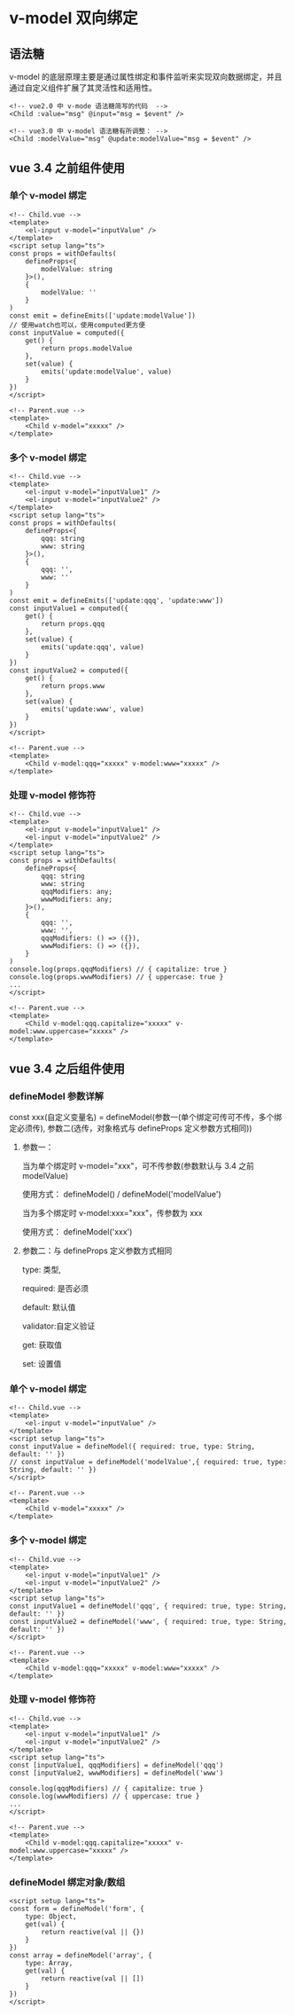 # v-model 双向绑定

## 语法糖

v-model 的底层原理主要是通过属性绑定和事件监听来实现双向数据绑定，并且通过自定义组件扩展了其灵活性和适用性。

```vue
<!-- vue2.0 中 v-mode 语法糖简写的代码  -->
<Child :value="msg" @input="msg = $event" />

<!-- vue3.0 中 v-model 语法糖有所调整： -->
<Child :modelValue="msg" @update:modelValue="msg = $event" />
```

## vue 3.4 之前组件使用

### 单个 v-model 绑定

```vue
<!-- Child.vue -->
<template>
    <el-input v-model="inputValue" />
</template>
<script setup lang="ts">
const props = withDefaults(
    defineProps<{
        modelValue: string
    }>(),
    {
        modelValue: ''
    }
)
const emit = defineEmits(['update:modelValue'])
// 使用watch也可以，使用computed更方便
const inputValue = computed({
    get() {
        return props.modelValue
    },
    set(value) {
        emits('update:modelValue', value)
    }
})
</script>
```

```vue
<!-- Parent.vue -->
<template>
    <Child v-model="xxxxx" />
</template>
```

### 多个 v-model 绑定

```vue
<!-- Child.vue -->
<template>
    <el-input v-model="inputValue1" />
    <el-input v-model="inputValue2" />
</template>
<script setup lang="ts">
const props = withDefaults(
    defineProps<{
        qqq: string
        www: string
    }>(),
    {
        qqq: '',
        www: ''
    }
)
const emit = defineEmits(['update:qqq', 'update:www'])
const inputValue1 = computed({
    get() {
        return props.qqq
    },
    set(value) {
        emits('update:qqq', value)
    }
})
const inputValue2 = computed({
    get() {
        return props.www
    },
    set(value) {
        emits('update:www', value)
    }
})
</script>
```

```vue
<!-- Parent.vue -->
<template>
    <Child v-model:qqq="xxxxx" v-model:www="xxxxx" />
</template>
```

### 处理 v-model 修饰符

```vue
<!-- Child.vue -->
<template>
    <el-input v-model="inputValue1" />
    <el-input v-model="inputValue2" />
</template>
<script setup lang="ts">
const props = withDefaults(
    defineProps<{
        qqq: string
        www: string
        qqqModifiers: any;
        wwwModifiers: any;
    }>(),
    {
        qqq: '',
        www: '',
        qqqModifiers: () => ({}),
        wwwModifiers: () => ({}),
    }
)
console.log(props.qqqModifiers) // { capitalize: true }
console.log(props.wwwModifiers) // { uppercase: true }
...
</script>
```

```vue
<!-- Parent.vue -->
<template>
    <Child v-model:qqq.capitalize="xxxxx" v-model:www.uppercase="xxxxx" />
</template>
```

## vue 3.4 之后组件使用

### defineModel 参数详解

const xxx(自定义变量名) = defineModel(参数一(单个绑定可传可不传，多个绑定必须传), 参数二(选传，对象格式与 defineProps 定义参数方式相同))

1. 参数一：

    当为单个绑定时 v-model="xxx"，可不传参数(参数默认与 3.4 之前 modelValue)

    使用方式： defineModel() / defineModel('modelValue')

    当为多个绑定时 v-model:xxx="xxx"，传参数为 xxx

    使用方式： defineModel('xxx')

2. 参数二：与 defineProps 定义参数方式相同

    type: 类型,

    required: 是否必须

    default: 默认值

    validator:自定义验证

    get: 获取值

    set: 设置值

### 单个 v-model 绑定

```vue
<!-- Child.vue -->
<template>
    <el-input v-model="inputValue" />
</template>
<script setup lang="ts">
const inputValue = defineModel({ required: true, type: String, default: '' })
// const inputValue = defineModel('modelValue',{ required: true, type: String, default: '' })
</script>
```

```vue
<!-- Parent.vue -->
<template>
    <Child v-model="xxxxx" />
</template>
```

### 多个 v-model 绑定

```vue
<!-- Child.vue -->
<template>
    <el-input v-model="inputValue1" />
    <el-input v-model="inputValue2" />
</template>
<script setup lang="ts">
const inputValue1 = defineModel('qqq', { required: true, type: String, default: '' })
const inputValue2 = defineModel('www', { required: true, type: String, default: '' })
</script>
```

```vue
<!-- Parent.vue -->
<template>
    <Child v-model:qqq="xxxxx" v-model:www="xxxxx" />
</template>
```

### 处理 v-model 修饰符

```vue
<!-- Child.vue -->
<template>
    <el-input v-model="inputValue1" />
    <el-input v-model="inputValue2" />
</template>
<script setup lang="ts">
const [inputValue1, qqqModifiers] = defineModel('qqq')
const [inputValue2, wwwModifiers] = defineModel('www')

console.log(qqqModifiers) // { capitalize: true }
console.log(wwwModifiers) // { uppercase: true }
...
</script>
```

```vue
<!-- Parent.vue -->
<template>
    <Child v-model:qqq.capitalize="xxxxx" v-model:www.uppercase="xxxxx" />
</template>
```

### defineModel 绑定对象/数组

```vue
<script setup lang="ts">
const form = defineModel('form', {
    type: Object,
    get(val) {
        return reactive(val || {})
    }
})
const array = defineModel('array', {
    type: Array,
    get(val) {
        return reactive(val || [])
    }
})
</script>
```

